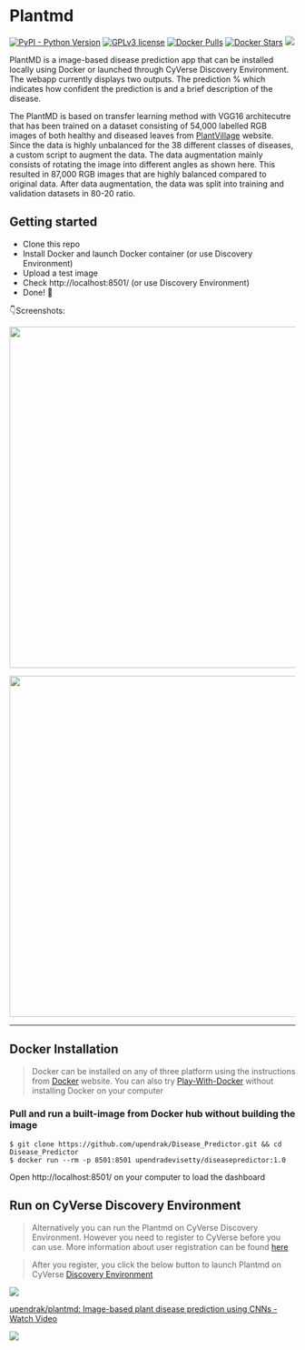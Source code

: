 # Plantmd

[![PyPI - Python Version](https://img.shields.io/pypi/pyversions/3.svg)]()
[![GPLv3 license](https://img.shields.io/badge/License-GPLv3-blue.svg)](http://perso.crans.org/besson/LICENSE.html)
[![Docker Pulls](https://img.shields.io/docker/pulls/upendradevisetty/diseasepredictor.svg)](https://hub.docker.com/r/upendradevisetty/plantmd/)
[![Docker Stars](https://img.shields.io/docker/stars/evolinc/rmta.svg)](https://hub.docker.com/r/upendradevisetty/plantmd/)
<a href="https://de.cyverse.org/de/?type=quick-launch&quick-launch-id=8e002616-e030-4ee1-bcaf-e6ce20986e14&app-id=c148e480-4fff-11ea-b1a6-008cfa5ae621" target="_blank"><img src="https://de.cyverse.org/Powered-By-CyVerse-blue.svg"></a>

PlantMD is a image-based disease prediction app that can be installed locally using Docker or launched through CyVerse Discovery Environment. The webapp currently displays two outputs. The prediction % which indicates how confident the prediction is and a brief description of the disease. 

The PlantMD is based on transfer learning method with VGG16 architecutre that has been trained on a dataset consisting of 54,000 labelled RGB images of both healthy and diseased leaves from [PlantVillage](https://github.com/spMohanty/PlantVillage-Dataset) website. Since the data is highly unbalanced for the 38 different classes of diseases, a custom script to augment the data. The data augmentation mainly consists of rotating the image into different angles as shown here. This resulted in 87,000 RGB images that are highly balanced compared to original data. After data augmentation, the data was split into training and validation datasets in 80-20 ratio.

## Getting started

- Clone this repo 
- Install Docker and launch Docker container (or use Discovery Environment)
- Upload a test image
- Check http://localhost:8501/ (or use Discovery Environment)
- Done! :tada:

:point_down:Screenshots:

<p align="center">
  <img src="https://i.postimg.cc/K8yJxgj7/plantmd-ss-1.png" width="600px" alt="">
</p>

<p align="center">
  <img src="https://i.postimg.cc/P5RJ11DY/plantmd-ss-2.png" width="600px" alt="">
</p>

------------------

## Docker Installation

> Docker can be installed on any of three platform using the instructions from [Docker](https://docs.docker.com/engine/installation/) website. You can also try [Play-With-Docker](http://labs.play-with-docker.com/) without installing Docker on your computer 

### Pull and run a built-image from Docker hub without building the image 
```shell
$ git clone https://github.com/upendrak/Disease_Predictor.git && cd Disease_Predictor
$ docker run --rm -p 8501:8501 upendradevisetty/diseasepredictor:1.0 
```
Open http://localhost:8501/ on your computer to load the dashboard

## Run on CyVerse Discovery Environment

> Alternatively you can run the Plantmd on CyVerse Discovery Environment. However you need to register to CyVerse before you can use. More information about user registration can be found [here](https://user.cyverse.org/)

> After you register, you click the below button to launch Plantmd on CyVerse [Discovery Environment](https://de.cyverse.org/)

<a href="https://de.cyverse.org/de/?type=quick-launch&quick-launch-id=8e002616-e030-4ee1-bcaf-e6ce20986e14&app-id=c148e480-4fff-11ea-b1a6-008cfa5ae621" target="_blank"><img src="https://de.cyverse.org/Powered-By-CyVerse-blue.svg"></a>

<a href="https://www.loom.com/share/40aa6f0a4b1f4c4eb1aa7916a52e4d6f"> <p>upendrak/plantmd: Image-based plant disease prediction using CNNs - Watch Video</p> <img style="max-width:300px;" src="https://cdn.loom.com/sessions/thumbnails/40aa6f0a4b1f4c4eb1aa7916a52e4d6f-with-play.gif"> </a>
